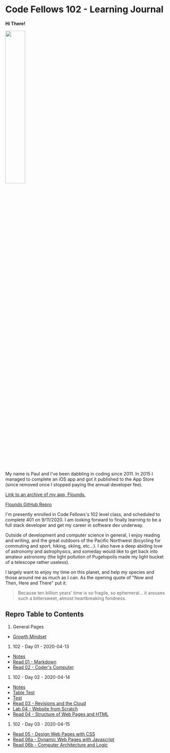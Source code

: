 # Code Fellows 102 - Learning Journal

**Hi There!**

<img src="https://scontent-sea1-1.xx.fbcdn.net/v/t1.0-9/21151248_10103127856966428_1471585133870514402_n.jpg?_nc_cat=104&_nc_sid=0debeb&_nc_ohc=BU-T5nS3eWoAX8urhCs&_nc_ht=scontent-sea1-1.xx&oh=3728c4a18ab582f89476fb8b63dce519&oe=5EBB8E3D" width="35%">

My name is Paul and I've been dabbling in coding since 2011. In 2015 I managed to complete an iOS app and got it published to the App Store (since removed once I stopped paying the annual developer fee).

[Link to an archive of my app, Flounds.](http://flounds.appstor.io/ "Link to an archive of my app, Flounds.")

[Flounds GitHub Repro](https://github.com/paulmrest/Flounds)

I'm presently enrolled in Code Fellows's 102 level class, and scheduled to complete 401 on 9/11/2020. I am looking forward to finally learning to be a full stack developer and get my career in software dev underway.

Outside of development and computer science in general, I enjoy reading and writing, and the great outdoors of the Pacific Northwest (bicycling for commuting and sport, hiking, skiing, etc...). I also have a deep abiding love of astronomy and astrophysics, and someday would like to get back into amateur astronomy (the light pollution of Pugetopolis made my light bucket of a telescope rather useless).

I largely want to enjoy my time on this planet, and help my species and those around me as much as I can. As the opening quote of "Now and Then, Here and There" put it:
> Because ten billion years' time is so fragile, 
> so ephemeral... it arouses such a bittersweet,
> almost heartbreaking fondness.

## Repro Table to Contents

1. General Pages
* [Growth Mindset](./GeneralGuides/GrowthMindset.md)

1. 102 - Day 01 - 2020-04-13
* [Notes](./Class01-2020-04-13/Notes.md)
* [Read 01 - Markdown](Class01-2020-04-13/Read01Markdown.md)
* [Read 02 - Coder's Computer](Class01-2020-04-13/Read02CodersComputer.md)

1. 102 - Day 02 - 2020-04-14
* [Notes](./Class02-2020-04-14/Notes.md)
* [Table Test](./Class02-2020-04-14/TableTest.md)
* [Test](./Class02-2020-04-14/Test.md)
* [Read 03 - Revisions and the Cloud](./Class02-2020-04-14/Read03RevisionsCloud.md)
* [Lab 04 - Website from Scratch](https://paulmrest.github.io/Moon-Travel/)
* [Read 04 -  Structure of Web Pages and HTML](./Class02-2020-04-14/Read04HTMLStructure.md)

1. 102 - Day 03 - 2020-04-15
* [Read 05 - Design Web Pages with CSS](./Class03-2020-04-15/Read05-DesignWebPagesWithCSS.md)
* [Read 06a - Dynamic Web Pages with Javascript](./Class03-2020-04-15/Read06a-DynamicPagesJavascript.md)
* [Read 06b - Computer Architecture and Logic](./Class03-2020-04-15/Read06b-ComputerArchitectureLogic.md)